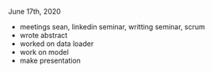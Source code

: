 June 17th, 2020
* meetings sean, linkedin seminar, writting seminar, scrum
* wrote abstract
* worked on data loader
* work on model
* make presentation
